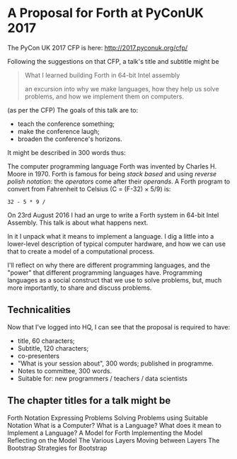 # A Proposal for Forth at PyConUK 2017

The PyCon UK 2017 CFP is here: http://2017.pyconuk.org/cfp/

Following the suggestions on that CFP,
a talk's title and subtitle might be

> What I learned building Forth in 64-bit Intel assembly
> 
> an excursion into why we make languages,
> how they help us solve problems,
> and how we implement them on computers.

(as per the CFP) The goals of this talk are to:
- teach the conference something;
- make the conference laugh;
- broaden the conference's horizons.

It might be described in 300 words thus:

The computer programming language Forth
was invented by Charles H. Moore
in 1970.
Forth is famous for being _stack based_ and using
_reverse polish notation_:
the _operators_ come after their _operands_.
A Forth program to convert
from Fahrenheit to Celsius (C = (F-32) × 5/9) is:

`32 - 5 * 9 /`

On 23rd August 2016 I had an urge
to write a Forth system
in 64-bit Intel Assembly.
This talk is about what happens next.

In it I unpack what it means to implement a language.
I dig a little into a lower-level description
of typical computer hardware,
and how we can use that to create a model
of a computational process.

I'll reflect on why there are different programming languages,
and the "power" that different programming languages have.
Programming languages as a social construct
that we use to solve problems,
but, much more importantly, to share and discuss problems.



## Technicalities

Now that I've logged into HQ,
I can see that the proposal is required to have:
- title, 60 characters;
- Subtitle, 120 characters;
- co-presenters
- "What is your session about", 300 words; published in programme.
- Notes to committee, 300 words.
- Suitable for: new programmers / teachers / data scientists


## The chapter titles for a talk might be

Forth
Notation
Expressing Problems
Solving Problems using Suitable Notation
What is a Computer?
What is a Language?
What does it mean to Implement a Language?
A Model for Forth
Implementing the Model
Reflecting on the Model
The Various Layers
Moving between Layers
The Bootstrap
Strategies for Bootstrap

